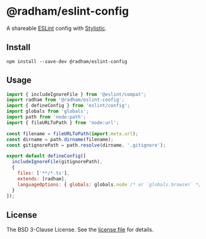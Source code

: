 @radham/eslint-config
=====================

A shareable [ESLint](https://eslint.org/) config with [Stylistic](https://eslint.style/).

Install
-------

```shell
npm install --save-dev @radham/eslint-config
```

Usage
-----

```javascript
import { includeIgnoreFile } from '@eslint/compat';
import radham from '@radham/eslint-config';
import { defineConfig } from 'eslint/config';
import globals from 'globals';
import path from 'node:path';
import { fileURLToPath } from 'node:url';

const filename = fileURLToPath(import.meta.url);
const dirname = path.dirname(filename);
const gitignorePath = path.resolve(dirname, '.gitignore');

export default defineConfig([
  includeIgnoreFile(gitignorePath),
  {
    files: ['**/*.ts'],
    extends: [radham],
    languageOptions: { globals: globals.node /* or `globals.browser` */ }
  }
]);
```

License
-------

The BSD 3-Clause License. See the [license file](LICENSE) for details.
